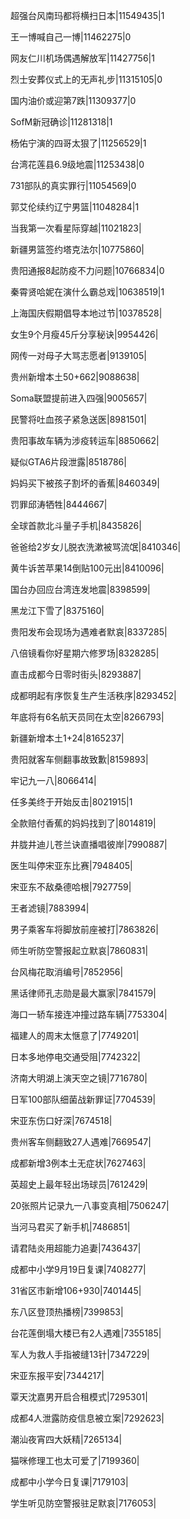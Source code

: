 超强台风南玛都将横扫日本|11549435|1

王一博喊自己一博|11462275|0

网友仁川机场偶遇解放军|11427756|1

烈士安葬仪式上的无声礼步|11315105|0

国内油价或迎第7跌|11309377|0

SofM新冠确诊|11281318|1

杨佑宁演的四哥太狠了|11256529|1

台湾花莲县6.9级地震|11253438|0

731部队的真实罪行|11054569|0

郭艾伦续约辽宁男篮|11048284|1

当我第一次看星际穿越|11021823|

新疆男篮签约塔克法尔|10775860|

贵阳通报8起防疫不力问题|10766834|0

秦霄贤哈妮在演什么霸总戏|10638519|1

上海国庆假期倡导本地过节|10378528|

女生9个月瘦45斤分享秘诀|9954426|

网传一对母子大骂志愿者|9139105|

贵州新增本土50+662|9088638|

Soma联盟提前进入四强|9005657|

民警将吐血孩子紧急送医|8981501|

贵阳事故车辆为涉疫转运车|8850662|

疑似GTA6片段泄露|8518786|

妈妈买下被孩子割坏的香蕉|8460349|

罚罪邱涛牺牲|8444667|

全球首款北斗量子手机|8435826|

爸爸给2岁女儿脱衣洗漱被骂流氓|8410346|

黄牛诉苦苹果14倒贴100元出|8410096|

国台办回应台湾连发地震|8398599|

黑龙江下雪了|8375160|

贵阳发布会现场为遇难者默哀|8337285|

八倍镜看你好星期六修罗场|8328285|

直击成都今日零时街头|8293887|

成都明起有序恢复生产生活秩序|8293452|

年底将有6名航天员同在太空|8266793|

新疆新增本土1+24|8165237|

贵阳就客车侧翻事故致歉|8159893|

牢记九一八|8066414|

任多美终于开始反击|8021915|1

全款赔付香蕉的妈妈找到了|8014819|

井胧井迪儿苍兰诀直播唱彼岸|7990887|

医生叫停宋亚东比赛|7948405|

宋亚东不敌桑德哈根|7927759|

王者滤镜|7883994|

男子乘客车将脚放前座被打|7863826|

师生听防空警报起立默哀|7860831|

台风梅花取消编号|7852956|

黑话律师孔志勋是最大赢家|7841579|

海口一轿车接连冲撞过路车辆|7753304|

福建人的周末太惬意了|7749201|

日本多地停电交通受阻|7742322|

济南大明湖上演天空之镜|7716780|

日军100部队细菌战新罪证|7704539|

宋亚东伤口好深|7674518|

贵州客车侧翻致27人遇难|7669547|

成都新增3例本土无症状|7627463|

英超史上最年轻出场球员|7612429|

20张照片记录九一八事变真相|7506247|

当河马君买了新手机|7486851|

请君陆炎用超能力追妻|7436437|

成都中小学9月19日复课|7408277|

31省区市新增106+930|7401445|

东八区登顶热播榜|7399853|

台花莲倒塌大楼已有2人遇难|7355185|

军人为救人手指被缝13针|7347229|

宋亚东报平安|7344217|

覃天沈嘉男开启合租模式|7295301|

成都4人泄露防疫信息被立案|7292623|

潮汕夜宵四大妖精|7265134|

猫咪修理工也太可爱了|7199360|

成都中小学今日复课|7179103|

学生听见防空警报驻足默哀|7176053|

